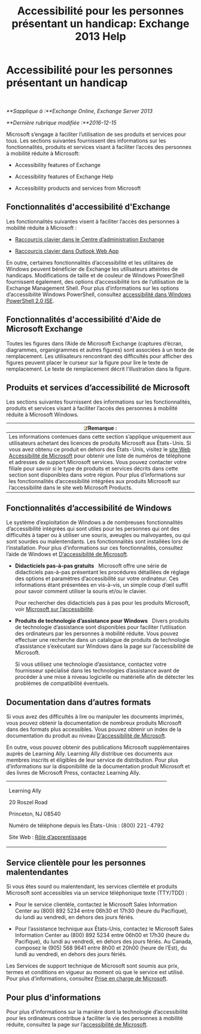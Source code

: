 ﻿---
title: 'Accessibilité pour les personnes présentant un handicap: Exchange 2013 Help'
TOCTitle: Accessibilité pour les personnes présentant un handicap
ms:assetid: a7203ebd-ffac-4a8d-a2d0-6c8a61c8eeb8
ms:mtpsurl: https://technet.microsoft.com/fr-fr/library/JJ150559(v=EXCHG.150)
ms:contentKeyID: 50477313
ms.date: 05/23/2018
mtps_version: v=EXCHG.150
ms.translationtype: MT
---

# Accessibilité pour les personnes présentant un handicap

 

_**Sapplique à :**Exchange Online, Exchange Server 2013_

_**Dernière rubrique modifiée :**2016-12-15_

Microsoft s’engage à faciliter l’utilisation de ses produits et services pour tous. Les sections suivantes fournissent des informations sur les fonctionnalités, produits et services visant à faciliter l’accès des personnes à mobilité réduite à Microsoft:

  - Accessibility features of Exchange

  - Accessibility features of Exchange Help

  - Accessibility products and services from Microsoft

## Fonctionnalités d'accessibilité d'Exchange

Les fonctionnalités suivantes visent à faciliter l’accès des personnes à mobilité réduite à Microsoft :

  - [Raccourcis clavier dans le Centre d’administration Exchange](keyboard-shortcuts-in-the-exchange-admin-center-exchange-online-protection-help.md)

  - [Raccourcis clavier dans Outlook Web App](https://go.microsoft.com/fwlink/p/?linkid=268079)

En outre, certaines fonctionnalités d’accessibilité et les utilitaires de Windows peuvent bénéficier de Exchange les utilisateurs atteintes de handicaps. Modifications de taille et de couleur de Windows PowerShell fournissent également, des options d’accessibilité lors de l’utilisation de la Exchange Management Shell. Pour plus d’informations sur les options d’accessibilité Windows PowerShell, consultez [accessibilité dans Windows PowerShell 2.0 ISE](https://go.microsoft.com/fwlink/p/?linkid=258240).

## Fonctionnalités d'accessibilité d'Aide de Microsoft Exchange

Toutes les figures dans l’Aide de Microsoft Exchange (captures d’écran, diagrammes, organigrammes et autres figures) sont associées à un texte de remplacement. Les utilisateurs rencontrant des difficultés pour afficher des figures peuvent placer le curseur sur la figure pour lire le texte de remplacement. Le texte de remplacement décrit l’illustration dans la figure.

## Produits et services d’accessibilité de Microsoft

Les sections suivantes fournissent des informations sur les fonctionnalités, produits et services visant à faciliter l’accès des personnes à mobilité réduite à Microsoft Windows.

<table>
<thead>
<tr class="header">
<th><img src="images/JJ159664.note(EXCHG.150).gif" title="Remarque" alt="Remarque" />Remarque :</th>
</tr>
</thead>
<tbody>
<tr class="odd">
<td>Les informations contenues dans cette section s’applique uniquement aux utilisateurs achetant des licences de produits Microsoft aux États-Unis. Si vous avez obtenu ce produit en dehors des États-Unis, visitez le <a href="https://www.microsoft.com/enable">site Web Accessibilité de Microsoft</a> pour obtenir une liste de numéros de téléphone et adresses de support Microsoft services. Vous pouvez contacter votre filiale pour savoir si le type de produits et services décrits dans cette section sont disponibles dans votre région. Pour plus d’informations sur les fonctionnalités d’accessibilité intégrées aux produits Microsoft sur l’accessibilité dans le site web Microsoft Products.</td>
</tr>
</tbody>
</table>


## Fonctionnalités d’accessibilité de Windows

Le système d’exploitation de Windows a de nombreuses fonctionnalités d’accessibilité intégrées qui sont utiles pour les personnes qui ont des difficultés à taper ou à utiliser une souris, aveugles ou malvoyantes, ou qui sont sourdes ou malentendants. Les fonctionnalités sont installées lors de l’installation. Pour plus d’informations sur ces fonctionnalités, consultez l’aide de Windows et [D’accessibilité de Microsoft](https://go.microsoft.com/fwlink/p/?linkid=18139).

  - **Didacticiels pas-à-pas gratuits**   Microsoft offre une série de didacticiels pas-à-pas présentant les procédures détaillées de réglage des options et paramètres d’accessibilité sur votre ordinateur. Ces informations étant présentées en vis-à-vis, un simple coup d’œil suffit pour savoir comment utiliser la souris et/ou le clavier.
    
    Pour rechercher des didacticiels pas à pas pour les produits Microsoft, voir [Microsoft sur l’accessibilité](https://go.microsoft.com/fwlink/p/?linkid=18139).

  - **Produits de technologie d’assistance pour Windows**   Divers produits de technologie d’assistance sont disponibles pour faciliter l’utilisation des ordinateurs par les personnes à mobilité réduite. Vous pouvez effectuer une recherche dans un catalogue de produits de technologie d’assistance s’exécutant sur Windows dans la page sur l’accessibilité de Microsoft.
    
    Si vous utilisez une technologie d’assistance, contactez votre fournisseur spécialisé dans les technologies d’assistance avant de procéder à une mise à niveau logicielle ou matérielle afin de détecter les problèmes de compatibilité éventuels.

## Documentation dans d’autres formats

Si vous avez des difficultés à lire ou manipuler les documents imprimés, vous pouvez obtenir la documentation de nombreux produits Microsoft dans des formats plus accessibles. Vous pouvez obtenir un index de la documentation du produit au niveau [D’accessibilité de Microsoft](https://go.microsoft.com/fwlink/p/?linkid=18139).

En outre, vous pouvez obtenir des publications Microsoft supplémentaires auprès de Learning Ally. Learning Ally distribue ces documents aux membres inscrits et éligibles de leur service de distribution. Pour plus d’informations sur la disponibilité de la documentation produit Microsoft et des livres de Microsoft Press, contactez Learning Ally.


<table>
<colgroup>
<col style="width: 100%" />
</colgroup>
<tbody>
<tr class="odd">
<td><p>Learning Ally</p>
<p>20 Roszel Road</p>
<p>Princeton, NJ 08540</p>
<p>Numéro de téléphone depuis les États-Unis : (800) 221-4792</p>
<p>Site Web : <a href="https://www.learningally.org/">Rôle d’apprentissage</a></p></td>
</tr>
</tbody>
</table>


## Service clientèle pour les personnes malentendantes

Si vous êtes sourd ou malentendant, les services clientèle et produits Microsoft sont accessibles via un service téléphonique texte (TTY/TDD) :

  - Pour le service clientèle, contactez le Microsoft Sales Information Center au (800) 892 5234 entre 06h30 et 17h30 (heure du Pacifique), du lundi au vendredi, en dehors des jours fériés.

  - Pour l’assistance technique aux États-Unis, contactez le Microsoft Sales Information Center au (800) 892 5234 entre 06h00 et 17h30 (heure du Pacifique), du lundi au vendredi, en dehors des jours fériés. Au Canada, composez le (905) 568 9641 entre 8h00 et 20h00 (heure de l’Est), du lundi au vendredi, en dehors des jours fériés.

Les Services de support technique de Microsoft sont soumis aux prix, termes et conditions en vigueur au moment où que le service est utilisé. Pour plus d’informations, consultez [Prise en charge de Microsoft](https://go.microsoft.com/fwlink/p/?linkid=18142).

## Pour plus d'informations

Pour plus d’informations sur la manière dont la technologie d’accessibilité pour les ordinateurs contribue à faciliter la vie des personnes à mobilité réduite, consultez la page sur l’[accessibilité de Microsoft](http://go.microsoft.com/fwlink/p/?linkid=18139).

